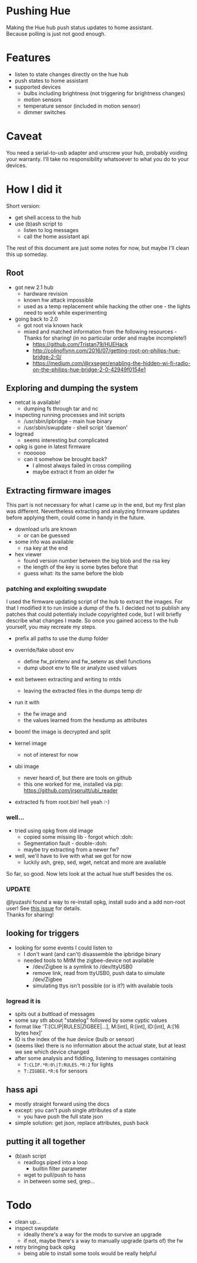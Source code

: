 Pushing Hue
===========

Making the Hue hub push status updates to home assistant.  
Because polling is just not good enough.

# Features
- listen to state changes directly on the hue hub
- push states to home assistant
- supported devices
  - bulbs including brightness (not triggering for brightness changes)
  - motion sensors
  - temperature sensor (included in motion sensor)
  - dimmer switches

# Caveat
You need a serial-to-usb adapter and unscrew your hub, probably voiding your warranty.
I'll take no responsibility whatsoever to what you do to your devices.

# How I did it
Short version:
- get shell access to the hub
- use (b)ash script to
  - listen to log messages
  - call the home assistant api

The rest of this document are just some notes for now, but maybe I'll clean this up someday.

## Root

- got new 2.1 hub
  - hardware revision
  - known hw attack impossible
  - used as a temp replacement while hacking the other one - the lights need to work while experimenting
- going back to 2.0
  - got root via known hack
  - mixed and matched information from the following resources - Thanks for sharing!
	(in no particular order and maybe incomplete!)
	- https://github.com/Tristan79/HUEHack
	- http://colinoflynn.com/2016/07/getting-root-on-philips-hue-bridge-2-0/ 
	- https://medium.com/@rxseger/enabling-the-hidden-wi-fi-radio-on-the-philips-hue-bridge-2-0-42949f0154e1

## Exploring and dumping the system

- netcat is available!
  - dumping fs through tar and nc
- inspecting running processes and init scripts
  - /usr/sbin/ipbridge - main hue binary
  - /usr/sbin/swupdate - shell script 'daemon'
- logread
  - seems interesting but complicated
- opkg is gone in latest firmware
  - noooooo
  - can it somehow be brought back?
    - I almost always failed in cross compiling
    - maybe extract it from an older fw

## Extracting firmware images

This part is not necessary for what I came up in the end, but my first plan was different.
Nevertheless extracting and analyzing firmware updates before applying them, could come
in handy in the future.

- download urls are known 
  - or can be guessed
- some info was available
  - rsa key at the end
- hex viewer
  - found version number between the
    big blob and the rsa key
  - the length of the key is some bytes before that
  - guess what: its the same before the blob

### patching and exploiting swupdate

I used the firmware updating script of the hub to extract the images.
For that I modified it to run inside a dump of the fs.
I decided not to publish any patches that could potentialy include
copyrighted code, but I will briefly describe what changes I made. So once
you gained access to the hub yourself, you may recreate my steps.

- prefix all paths to use the dump folder
- override/fake uboot env
  - define fw_printenv and fw_setenv as shell functions
  - dump uboot env to file or analyze used values
- exit between extracting and writing to mtds
  - leaving the extracted files in the dumps temp dir

- run it with
  - the fw image and
  - the values learned from the hexdump as attributes
- boom! the image is decrypted and split
- kernel image
  - not of interest for now
- ubi image
  - never heard of, but there are tools on github
  - this one worked for me, installed via pip: https://github.com/jrspruitt/ubi_reader
- extracted fs from root.bin! hell yeah :-)

### well...
- tried using opkg from old image
  - copied some missing lib - forgot which :doh:
  - Segmentation fault - double-:doh:
  - maybe try extracting from a newer fw?
- well, we'll have to live with what we got for now
  - luckily ash, grep, sed, wget, netcat and more are available


So far, so good. Now lets look at the actual hue stuff besides the os.

### UPDATE

@lyuzashi found a way to re-install opkg, install sudo and a add non-root user! See [this issue](https://github.com/Rocka84/pushing-hue/issues/1) for details.  
Thanks for sharing!

## looking for triggers

- looking for some events I could listen to
  - I don't want (and can't) disassemble the ipbridge binary
  - needed tools to MitM the zigbee-device not available
    - /dev/Zigbee is a symlink to /dev/ttyUSB0
    - remove link, read from ttyUSB0, push data to simulate /dev/Zigbee
    - simulating ttys isn't possible (or is it?) with available tools

### logread it is

- spits out a buttload of messages
- some say sth about "statelog" followed by some cyptic values
- format like 'T:[CLIP|RULES|ZIGBEE|...], M:[int], R:[int], ID:[int], A:[16 bytes hex]'
- ID is the index of the hue device (bulb or sensor)
- (seems like) there is no information about the actual state,
  but at least we see which device changed
- after some analysis and fiddling, listening to messages containing
  - `T:CLIP.*R:0\|T:RULES.*R:2` for lights
  - `T:ZIGBEE.*R:6` for sensors

## hass api

- mostly straight forward using the docs
- except: you can't push single attributes of a state
  - you have push the full state json
- simple solution: get json, replace attributes, push back

## putting it all together

- (b)ash script
  - readlogs piped into a loop
    - builtin filter parameter
  - wget to pull/push to hass
  - in between some sed, grep...

# Todo

- clean up...
- inspect swupdate
	- ideally there's a way for the mods to survive an upgrade
	- if not, maybe there's a way to manually upgrade (parts of) the fw
- retry bringing back opkg
  - being able to install some tools would be really helpful

